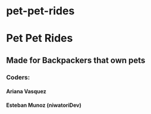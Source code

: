# pet-pet-rides

<h1>Pet Pet Rides</h1>
<h2>Made for Backpackers that own pets</h2>


<h3>Coders:</h3>
<h4>Ariana Vasquez</h4>
<h4>Esteban Munoz (niwatoriDev)</h4>
